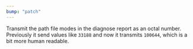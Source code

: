 ```yaml
---
bump: "patch"
---
```


Transmit the path file modes in the diagnose report as an octal number. Previously it send values like `33188` and now it transmits `100644`, which is a bit more human readable.
